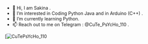 - 👋 Hi, I am Sakina .
- 👀 I’m interested in Coding Python Java and in Arduino (C++) .
- 🌱 I’m currently learning Python.
- 📫 Reach out to me on Telegram : @CuTe_PsYcHo_110 .

[![CuTePsYcHo_110 ](https://t.me/CuTePsYcHo_110)


<!---
SakinaOp/SakinaOp is a ✨ special ✨ repository because its `README.md` (this file) appears on your GitHub profile.
You can click the Preview link to take a look at your changes.
--->
